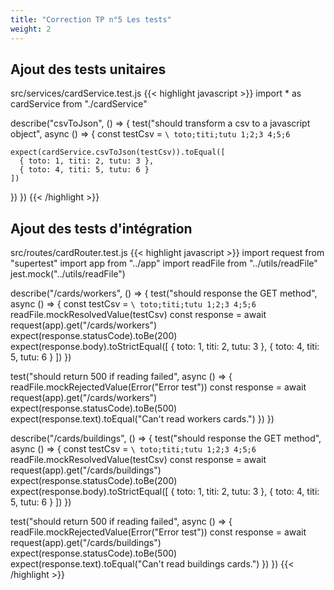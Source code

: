 ```yaml
---
title: "Correction TP n°5 Les tests"
weight: 2
---
```


## Ajout des tests unitaires

src/services/cardService.test.js
{{< highlight javascript >}}
import * as cardService from "./cardService"

describe("csvToJson", () => {
  test("should transform a csv to a javascript object", async () => {
    const testCsv = `\
toto;titi;tutu
1;2;3
4;5;6`

    expect(cardService.csvToJson(testCsv)).toEqual([
      { toto: 1, titi: 2, tutu: 3 },
      { toto: 4, titi: 5, tutu: 6 }
    ])
  })
})
{{< /highlight >}}

## Ajout des tests d'intégration

src/routes/cardRouter.test.js
{{< highlight javascript >}}
import request from "supertest"
import app from "../app"
import readFile from "../utils/readFile"
jest.mock("../utils/readFile")

describe("/cards/workers", () => {
  test("should response the GET method", async () => {
    const testCsv = `\
toto;titi;tutu
1;2;3
4;5;6`
    readFile.mockResolvedValue(testCsv)
    const response = await request(app).get("/cards/workers")
    expect(response.statusCode).toBe(200)
    expect(response.body).toStrictEqual([
      { toto: 1, titi: 2, tutu: 3 },
      { toto: 4, titi: 5, tutu: 6 }
    ])
  })

  test("should return 500 if reading failed", async () => {
    readFile.mockRejectedValue(Error("Error test"))
    const response = await request(app).get("/cards/workers")
    expect(response.statusCode).toBe(500)
    expect(response.text).toEqual("Can't read workers cards.")
  })
})

describe("/cards/buildings", () => {
  test("should response the GET method", async () => {
    const testCsv = `\
toto;titi;tutu
1;2;3
4;5;6`
    readFile.mockResolvedValue(testCsv)
    const response = await request(app).get("/cards/buildings")
    expect(response.statusCode).toBe(200)
    expect(response.body).toStrictEqual([
      { toto: 1, titi: 2, tutu: 3 },
      { toto: 4, titi: 5, tutu: 6 }
    ])
  })

  test("should return 500 if reading failed", async () => {
    readFile.mockRejectedValue(Error("Error test"))
    const response = await request(app).get("/cards/buildings")
    expect(response.statusCode).toBe(500)
    expect(response.text).toEqual("Can't read buildings cards.")
  })
})
{{< /highlight >}}
